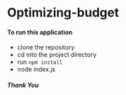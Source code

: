 # Optimizing-budget

#### To run this application

- clone the repository
- cd into the project directory
- run `npm install`
- node index.js

##### Thank You 
